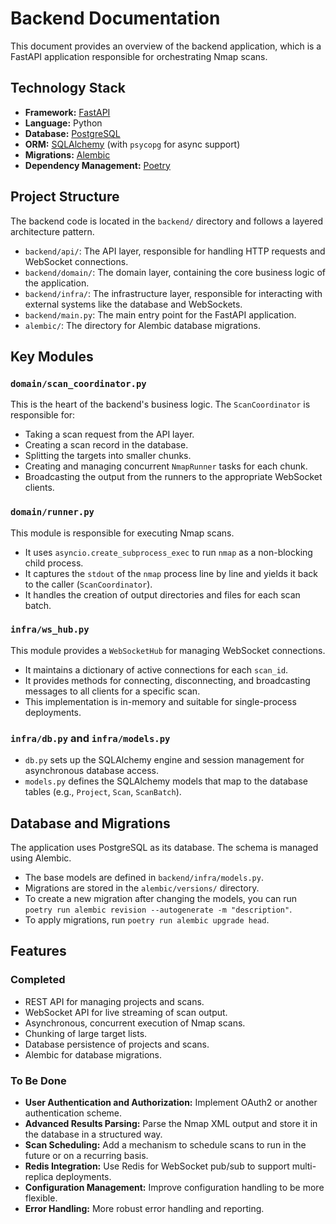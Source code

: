 # Backend Documentation

This document provides an overview of the backend application, which is a FastAPI application responsible for orchestrating Nmap scans.

## Technology Stack

-   **Framework:** [FastAPI](https://fastapi.tiangolo.com/)
-   **Language:** Python
-   **Database:** [PostgreSQL](https://www.postgresql.org/)
-   **ORM:** [SQLAlchemy](https://www.sqlalchemy.org/) (with `psycopg` for async support)
-   **Migrations:** [Alembic](https://alembic.sqlalchemy.org/)
-   **Dependency Management:** [Poetry](https://python-poetry.org/)

## Project Structure

The backend code is located in the `backend/` directory and follows a layered architecture pattern.

-   `backend/api/`: The API layer, responsible for handling HTTP requests and WebSocket connections.
-   `backend/domain/`: The domain layer, containing the core business logic of the application.
-   `backend/infra/`: The infrastructure layer, responsible for interacting with external systems like the database and WebSockets.
-   `backend/main.py`: The main entry point for the FastAPI application.
-   `alembic/`: The directory for Alembic database migrations.

## Key Modules

### `domain/scan_coordinator.py`

This is the heart of the backend's business logic. The `ScanCoordinator` is responsible for:
-   Taking a scan request from the API layer.
-   Creating a scan record in the database.
-   Splitting the targets into smaller chunks.
-   Creating and managing concurrent `NmapRunner` tasks for each chunk.
-   Broadcasting the output from the runners to the appropriate WebSocket clients.

### `domain/runner.py`

This module is responsible for executing Nmap scans.
-   It uses `asyncio.create_subprocess_exec` to run `nmap` as a non-blocking child process.
-   It captures the `stdout` of the `nmap` process line by line and yields it back to the caller (`ScanCoordinator`).
-   It handles the creation of output directories and files for each scan batch.

### `infra/ws_hub.py`

This module provides a `WebSocketHub` for managing WebSocket connections.
-   It maintains a dictionary of active connections for each `scan_id`.
-   It provides methods for connecting, disconnecting, and broadcasting messages to all clients for a specific scan.
-   This implementation is in-memory and suitable for single-process deployments.

### `infra/db.py` and `infra/models.py`

-   `db.py` sets up the SQLAlchemy engine and session management for asynchronous database access.
-   `models.py` defines the SQLAlchemy models that map to the database tables (e.g., `Project`, `Scan`, `ScanBatch`).

## Database and Migrations

The application uses PostgreSQL as its database. The schema is managed using Alembic.
-   The base models are defined in `backend/infra/models.py`.
-   Migrations are stored in the `alembic/versions/` directory.
-   To create a new migration after changing the models, you can run `poetry run alembic revision --autogenerate -m "description"`.
-   To apply migrations, run `poetry run alembic upgrade head`.

## Features

### Completed
-   REST API for managing projects and scans.
-   WebSocket API for live streaming of scan output.
-   Asynchronous, concurrent execution of Nmap scans.
-   Chunking of large target lists.
-   Database persistence of projects and scans.
-   Alembic for database migrations.

### To Be Done
-   **User Authentication and Authorization:** Implement OAuth2 or another authentication scheme.
-   **Advanced Results Parsing:** Parse the Nmap XML output and store it in the database in a structured way.
-   **Scan Scheduling:** Add a mechanism to schedule scans to run in the future or on a recurring basis.
-   **Redis Integration:** Use Redis for WebSocket pub/sub to support multi-replica deployments.
-   **Configuration Management:** Improve configuration handling to be more flexible.
-   **Error Handling:** More robust error handling and reporting.
